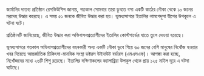 জার্মানির দাতব্য প্রতিষ্ঠান রেসকিউশিপ জানায়, গতকাল সোমবার তারা ডুবতে বসা একটি কাঠের নৌকা থেকে ১০ জনের মরদেহ উদ্ধার করেছে। এ সময় ৫১ জনকে জীবিত উদ্ধার করা হয়। ভূমধ্যসাগরে ইতালির লামপেদুসা দ্বীপের উপকূলে এ ঘটনা ঘটে।

প্রতিষ্ঠানটি জানিয়েছে, জীবিত উদ্ধার করা অভিবাসনপ্রত্যাশীদের ইতালির কোস্টগার্ডের হাতে তুলে দেওয়া হয়েছে।

ভূমধ্যসাগরে গতকাল অভিবাসপ্রত্যাশীদের বহনকারী অন্য একটি নৌকা ডুবে গিয়ে ৬০ জনের বেশি মানুষের নিখোঁজ হওয়ার খবর দিয়েছে আন্তর্জাতিক চিকিৎসা-মানবিক সংস্থা ডক্টরস উইদাউট বর্ডারস (এমএসএফ)। আশঙ্কা করা হচ্ছে, নিখোঁজদের মধ্যে ২৬টি শিশু রয়েছে। ইতালির দক্ষিণাঞ্চলের ক্যালাব্রিয়া উপকূল থেকে প্রায় ১২৫ মাইল দূরে এ ঘটনা ঘটেছে।
